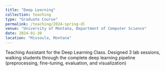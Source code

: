 ```yaml
---
title: "Deep Learning"
collection: teaching
type: "Graduate Course"
permalink: /teaching/2024-spring-dl
venue: "University of Montana, Department of Computer Science"
date: 2024-01-30
location: "Missoula, Montana"
---
```


Teaching Assistant for the Deep Learning Class. Designed 3 lab sessions, walking students through the complete deep learning pipeline (preprocessing, fine-tuning, evaluation, and visualization)